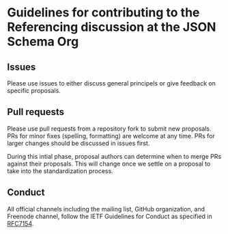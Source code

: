 # Guidelines for contributing to the Referencing discussion at the JSON Schema Org

## Issues

Please use issues to either discuss general principels or give feedback on specific proposals.

## Pull requests

Please use pull requests from a repository fork to submit new proposals.  PRs for minor fixes (spelling, formatting) are welcome at any time.  PRs for larger changes should be discussed in issues first.

During this intial phase, proposal authors can determine when to merge PRs against their proposals.  This will change once we settle on a proposal to take into the standardization process.

## Conduct

All official channels including the mailing list, GitHub organization, and Freenode channel, follow the IETF Guidelines for Conduct as specified in [RFC7154](https://tools.ietf.org/html/rfc7154).
